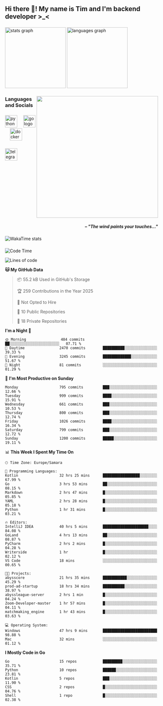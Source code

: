 <h2 align="left">Hi there 👋! My name is Tim and I'm backend developer >_<</h2>

###

<div align="left">
  <img src="https://github-readme-stats-qilm.vercel.app/api?username=intezya&hide_title=false&hide_rank=false&show_icons=true&include_all_commits=true&count_private=true&disable_animations=false&theme=tokyonight&locale=en&hide_border=true&order=1&show=prs_merged&hide=issues" height="200" alt="stats graph"  />
  <img src="https://github-readme-stats-qilm.vercel.app/api/top-langs?username=intezya&locale=en&hide_title=false&layout=donut&langs_count=5&theme=tokyonight&hide_border=true&order=2&exclude_repo=github-readme-stats&hide=mako" height="200" alt="languages graph"  />
</div>

###

<img align="right" height="400" src="https://i.pinimg.com/736x/99/d9/d9/99d9d9ecd844a351ae877f4df30d82ab.jpg"  />

###

<h3 align="left">Languages and Socials</h3>

###

<div align="left">
  <img src="https://cdn.jsdelivr.net/gh/devicons/devicon/icons/python/python-original.svg" height="40" alt="python logo"  />
  <img width="12" />
  <img src="https://cdn.simpleicons.org/go/00ADD8" height="40" alt="go logo"  />
  <img width="12" />
  <img src="https://cdn.jsdelivr.net/gh/devicons/devicon/icons/docker/docker-original.svg" height="40" alt="docker logo"  />
</div>

###

<div align="left">
  <a href="https://t.me/lezviesput">
    <img src="https://img.shields.io/static/v1?message=Telegram&logo=telegram&label=&color=2CA5E0&logoColor=white&labelColor=&style=for-the-badge" height="40" alt="telegram logo"  />
  </a>
</div>

###

<br clear="both">

<h5 align="right">– "The wind paints your touches..."</h5>

###

<picture>
	<source
		srcset="https://github-readme-stats-qilm.vercel.app/api/wakatime?username=intezya&theme=tokyonight&layout=compact&hide_border=true"
		media="(prefers-color-scheme: dark)%2C (prefers-color-scheme: no-preference)"
	/>
	<img alt="WakaTime stats" src="https://github-readme-stats-qilm.vercel.app/api/wakatime?username=intezya&theme=tokyonight&layout=compact&hide_border=true&"/>
</picture>

###

<!--START_SECTION:waka-->
![Code Time](http://img.shields.io/badge/Code%20Time-417%20hrs%2038%20mins-blue)

![Lines of code](https://img.shields.io/badge/From%20Hello%20World%20I%27ve%20Written-808.7%20thousand%20lines%20of%20code-blue)

**🐱 My GitHub Data** 

> 📦 55.2 kB Used in GitHub's Storage 
 > 
> 🏆 259 Contributions in the Year 2025
 > 
> 🚫 Not Opted to Hire
 > 
> 📜 10 Public Repositories 
 > 
> 🔑 18 Private Repositories 
 > 
**I'm a Night 🦉** 

```text
🌞 Morning                484 commits         ██░░░░░░░░░░░░░░░░░░░░░░░   07.71 % 
🌆 Daytime                2470 commits        ██████████░░░░░░░░░░░░░░░   39.33 % 
🌃 Evening                3245 commits        █████████████░░░░░░░░░░░░   51.67 % 
🌙 Night                  81 commits          ░░░░░░░░░░░░░░░░░░░░░░░░░   01.29 % 
```
📅 **I'm Most Productive on Sunday** 

```text
Monday                   795 commits         ███░░░░░░░░░░░░░░░░░░░░░░   12.66 % 
Tuesday                  999 commits         ████░░░░░░░░░░░░░░░░░░░░░   15.91 % 
Wednesday                661 commits         ███░░░░░░░░░░░░░░░░░░░░░░   10.53 % 
Thursday                 800 commits         ███░░░░░░░░░░░░░░░░░░░░░░   12.74 % 
Friday                   1026 commits        ████░░░░░░░░░░░░░░░░░░░░░   16.34 % 
Saturday                 799 commits         ███░░░░░░░░░░░░░░░░░░░░░░   12.72 % 
Sunday                   1200 commits        █████░░░░░░░░░░░░░░░░░░░░   19.11 % 
```


📊 **This Week I Spent My Time On** 

```text
🕑︎ Time Zone: Europe/Samara

💬 Programming Languages: 
Kotlin                   32 hrs 25 mins      █████████████████░░░░░░░░   67.99 % 
Go                       3 hrs 53 mins       ██░░░░░░░░░░░░░░░░░░░░░░░   08.15 % 
Markdown                 2 hrs 47 mins       █░░░░░░░░░░░░░░░░░░░░░░░░   05.85 % 
YAML                     2 hrs 28 mins       █░░░░░░░░░░░░░░░░░░░░░░░░   05.18 % 
Python                   1 hr 31 mins        █░░░░░░░░░░░░░░░░░░░░░░░░   03.21 % 

🔥 Editors: 
IntelliJ IDEA            40 hrs 5 mins       █████████████████████░░░░   84.08 % 
GoLand                   4 hrs 13 mins       ██░░░░░░░░░░░░░░░░░░░░░░░   08.87 % 
PyCharm                  2 hrs 2 mins        █░░░░░░░░░░░░░░░░░░░░░░░░   04.28 % 
Writerside               1 hr                █░░░░░░░░░░░░░░░░░░░░░░░░   02.12 % 
VS Code                  18 mins             ░░░░░░░░░░░░░░░░░░░░░░░░░   00.65 % 

🐱‍💻 Projects: 
abysscore                21 hrs 35 mins      ███████████░░░░░░░░░░░░░░   45.29 % 
prod-ad-startup          18 hrs 34 mins      ██████████░░░░░░░░░░░░░░░   38.97 % 
abyssleague-server       2 hrs 1 min         █░░░░░░░░░░░░░░░░░░░░░░░░   04.24 % 
Zoom-Developer-master    1 hr 57 mins        █░░░░░░░░░░░░░░░░░░░░░░░░   04.11 % 
matchmaking_engine       1 hr 43 mins        █░░░░░░░░░░░░░░░░░░░░░░░░   03.63 % 

💻 Operating System: 
Windows                  47 hrs 9 mins       █████████████████████████   98.88 % 
Mac                      32 mins             ░░░░░░░░░░░░░░░░░░░░░░░░░   01.12 % 
```

**I Mostly Code in Go** 

```text
Go                       15 repos            █████████░░░░░░░░░░░░░░░░   35.71 % 
Python                   10 repos            ██████░░░░░░░░░░░░░░░░░░░   23.81 % 
Kotlin                   5 repos             ███░░░░░░░░░░░░░░░░░░░░░░   11.90 % 
CSS                      2 repos             █░░░░░░░░░░░░░░░░░░░░░░░░   04.76 % 
Shell                    1 repo              █░░░░░░░░░░░░░░░░░░░░░░░░   02.38 % 
```




<!--END_SECTION:waka-->

